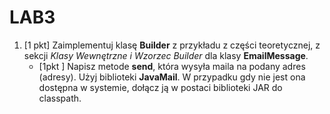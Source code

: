 ﻿# LAB3
1. [1 pkt] Zaimplementuj klasę **Builder** z przykładu z części teoretycznej, z sekcji *Klasy Wewnętrzne i Wzorzec Builder* dla klasy **EmailMessage**.
    * [1pkt ] Napisz metode **send**, która wysyła maila na podany adres (adresy). Użyj biblioteki **JavaMail**. W przypadku gdy nie jest ona dostępna w systemie, dołącz ją w postaci biblioteki JAR do classpath.
